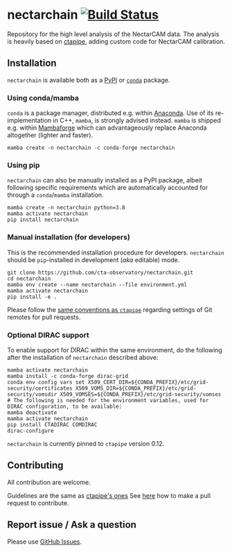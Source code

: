 # nectarchain [![Build Status](https://github.com/cta-observatory/nectarchain/workflows/CI/badge.svg?branch=master)](https://github.com/cta-observatory/nectarchain/actions?query=workflow%3ACI+branch%3Amaster)

Repository for the high level analysis of the NectarCAM data.
The analysis is heavily based on [ctapipe](https://github.com/cta-observatory/ctapipe), adding custom code for NectarCAM calibration.

## Installation

`nectarchain` is available both as a [PyPI](https://pypi.org/project/nectarchain/) or [`conda`](https://anaconda.org/conda-forge/nectarchain) package.

### Using conda/mamba

`conda` is a package manager, distributed e.g. within [Anaconda](https://www.anaconda.com/products/distribution). Use of its re-implementation in C++, `mamba`, is strongly advised instead. `mamba` is shipped e.g. within [Mambaforge](https://mamba.readthedocs.io/en/latest/installation.html) which can advantageously replace Anaconda altogether (lighter and faster).

```shell
mamba create -n nectarchain -c conda-forge nectarchain
```

### Using pip

`nectarchain` can also be manually installed as a PyPI package, albeit following specific requirements which are automatically accounted for through a `conda`/`mamba` installation.

```shell
mamba create -n nectarchain python=3.8
mamba activate nectarchain
pip install nectarchain
```

### Manual installation (for developers)

This is the recommended installation procedure for developers. `nectarchain` should be `pip`-installed in development (_aka_ editable) mode.

```shell
git clone https://github.com/cta-observatory/nectarchain.git
cd nectarchain
mamba env create --name nectarchain --file environment.yml
mamba activate nectarchain
pip install -e .
```

Please follow the [same conventions as `ctapipe`](https://cta-observatory.github.io/ctapipe/getting_started/index.html#developing-a-new-feature-or-code-change) regarding settings of Git remotes for pull requests.

### Optional DIRAC support

To enable support for DIRAC within the same environment, do the following after the installation of `nectarchain` described above:

```shell
mamba activate nectarchain 
mamba install -c conda-forge dirac-grid
conda env config vars set X509_CERT_DIR=${CONDA_PREFIX}/etc/grid-security/certificates X509_VOMS_DIR=${CONDA_PREFIX}/etc/grid-security/vomsdir X509_VOMSES=${CONDA_PREFIX}/etc/grid-security/vomses
# The following is needed for the environment variables, used for DIRAC configuration, to be available:
mamba deactivate
mamba activate nectarchain
pip install CTADIRAC COMDIRAC
dirac-configure
```

`nectarchain` is currently pinned to `ctapipe` version 0.12.

## Contributing

All contribution are welcome.

Guidelines are the same as [ctapipe's ones](https://cta-observatory.github.io/ctapipe/development/index.html)
See [here](https://cta-observatory.github.io/ctapipe/development/pullrequests.html) how to make a pull request to contribute.


## Report issue / Ask a question

Please use [GitHub Issues](https://github.com/cta-observatory/nectarchain/issues).

